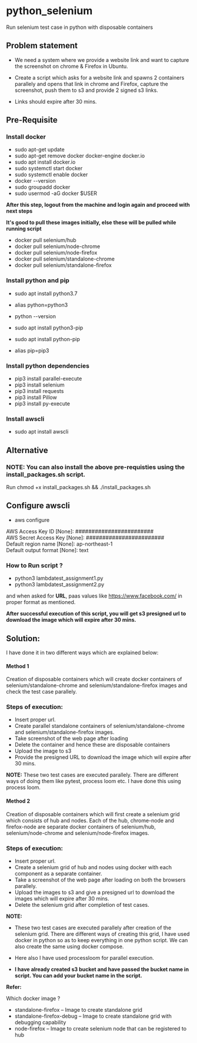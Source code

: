 # python_selenium
Run selenium test case in python with disposable containers


## Problem statement
- We need a system where we provide a website link and want to capture the screenshot on chrome & Firefox in Ubuntu.

- Create a script which asks for a website link and spawns 2 containers parallely and opens that link in chrome  and Firefox, capture the screenshot, push them to s3 and provide 2 signed s3 links.

- Links should expire after 30 mins.



## Pre-Requisite 

### Install docker

- sudo apt-get update
- sudo apt-get remove docker docker-engine docker.io
- sudo apt install docker.io
- sudo systemctl start docker
- sudo systemctl enable docker
- docker --version
- sudo groupadd docker
- sudo usermod -aG docker $USER

**After this step, logout from the machine and login again and proceed with next steps**

**It's good to pull these images initially, else these will be pulled while running script**

- docker pull selenium/hub
- docker pull selenium/node-chrome
- docker pull selenium/node-firefox
- docker pull selenium/standalone-chrome
- docker pull selenium/standalone-firefox



### Install python and pip 

- sudo apt install python3.7
- alias python=python3
- python --version 

- sudo apt install python3-pip
- sudo apt install python-pip
- alias pip=pip3


### Install python dependencies
- pip3 install parallel-execute
- pip3 install selenium
- pip3 install requests
- pip3 install Pillow
- pip3 install py-execute


### Install awscli
- sudo apt install awscli


## Alternative

### NOTE: You can also install the above pre-requisties using the install_packages.sh script.
Run chmod +x install_packages.sh && ./install_packages.sh 

## Configure awscli 

- aws configure

AWS Access Key ID [None]: ########################\
AWS Secret Access Key [None]: ########################\
Default region name [None]: ap-northeast-1\
Default output format [None]: text


### How to Run script ?
- python3 lambdatest_assignment1.py
- python3 lambdatest_assignment2.py

and when asked for **URL**, paas values like  https://www.facebook.com/ in proper format as mentioned.

**After successful execution of this script, you will get s3 presigned url to download the image which will expire after 30 mins.**

## Solution:
I have done it in two different ways which are explained below: 


#### Method 1

Creation of disposable containers which will create docker containers of selenium/standalone-chrome and selenium/standalone-firefox images and check the test case parallely.


### Steps of execution:

- Insert proper url.
- Create parallel standalone containers of selenium/standalone-chrome and selenium/standalone-firefox images.
- Take screenshot of the web page after loading
- Delete the container and hence these are disposable containers
- Upload the image to s3
- Provide the presigned URL to download the image which will expire after 30 mins.



**NOTE:** These two test cases are executed parallely. There are different ways of doing them like pytest, process loom etc. I have done this using process loom. 





#### Method 2

Creation of disposable containers which will first create a selenium grid which consists of hub and nodes. Each of the hub, chrome-node and firefox-node are separate docker containers of selenium/hub, selenium/node-chrome and selenium/node-firefox images.


### Steps of execution:

- Insert proper url.
- Create a selenium grid of hub and nodes using docker with each component as a separate container.
- Take a screenshot of the web page after loading on both the browsers parallely.
- Upload the images to s3 and give a presigned url to download the images which will expire after 30 mins.
- Delete the selenium grid after completion of test cases.

**NOTE:** 

- These two test cases are executed parallely after creation of the selenium grid. There are different ways of creating this grid, I have used docker in python so as to keep everything in one python script. We can also create the same using docker compose. 

- Here also I have used processloom for parallel execution. 

- **I have already created s3 bucket and have passed the bucket name in script. You can add your bucket name in the script.** 

**Refer:**

Which docker image ?

- standalone-firefox – Image to create standalone grid
- standalone-firefox-debug – Image to create standalone grid with debugging capability
- node-firefox – Image to create selenium node that can be registered to hub

